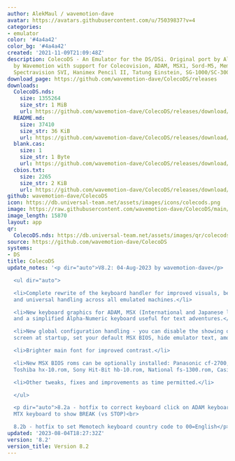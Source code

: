 ```yaml
---
author: AlekMaul / wavemotion-dave
avatar: https://avatars.githubusercontent.com/u/75039837?v=4
categories:
- emulator
color: '#4a4a42'
color_bg: '#4a4a42'
created: '2021-11-09T21:09:48Z'
description: ColecoDS - An Emulator for the DS/DSi. Original port by Alekmaul. Phoenix-Edition
  by Wavemotion with support for Colecovision, ADAM, MSX1, Sord-M5, Memotech MTX,
  Spectravision SVI, Hanimex Pencil II, Tatung Einstein, SG-1000/SC-3000 and the Creativision.
download_page: https://github.com/wavemotion-dave/ColecoDS/releases
downloads:
  ColecoDS.nds:
    size: 1355264
    size_str: 1 MiB
    url: https://github.com/wavemotion-dave/ColecoDS/releases/download/8.2/ColecoDS.nds
  README.md:
    size: 37410
    size_str: 36 KiB
    url: https://github.com/wavemotion-dave/ColecoDS/releases/download/8.2/README.md
  blank.cas:
    size: 1
    size_str: 1 Byte
    url: https://github.com/wavemotion-dave/ColecoDS/releases/download/8.2/blank.cas
  cbios.txt:
    size: 2265
    size_str: 2 KiB
    url: https://github.com/wavemotion-dave/ColecoDS/releases/download/8.2/cbios.txt
github: wavemotion-dave/ColecoDS
icon: https://db.universal-team.net/assets/images/icons/colecods.png
image: https://raw.githubusercontent.com/wavemotion-dave/ColecoDS/main/arm9/gfx_data/pdev_tbg0.png
image_length: 15870
layout: app
qr:
  ColecoDS.nds: https://db.universal-team.net/assets/images/qr/colecods-nds.png
source: https://github.com/wavemotion-dave/ColecoDS
systems:
- DS
title: ColecoDS
update_notes: '<p dir="auto">V8.2: 04-Aug-2023 by wavemotion-dave</p>

  <ul dir="auto">

  <li>Complete rewrite of the keyboard handler for improved visuals, better emulation
  and universal handling across all emulated machines.</li>

  <li>New keyboard graphics for ADAM, MSX (International and Japanese layouts), MTX
  and a simplified Alpha-Numeric keyboard useful for text adventures.</li>

  <li>New global configuration handling - you can disable the showing of the BIOS
  screen at startup, set your default MSX BIOS, hide emulator text, among other features.</li>

  <li>Brighter main font for improved contrast.</li>

  <li>New MSX BIOS roms can be optionally installed: Panasonic cf-2700, Yamaha cx5m.rom,
  Toshiba hx-10.rom, Sony Hit-Bit hb-10.rom, National fs-1300.rom, Casio pv-7.rom</li>

  <li>Other tweaks, fixes and improvements as time permitted.</li>

  </ul>

  <p dir="auto">8.2a - hotfix to correct keyboard click on ADAM keyboard and fix Memotech
  MTX keyboard to show BREAK (vs STOP)<br>

  8.2b - hotfix to set Memotech keyboard country code to 00=English</p>'
updated: '2023-08-04T18:27:32Z'
version: '8.2'
version_title: Version 8.2
---
```

